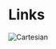 # Links

![Cartesian](https://www.canva.com/design/DAFqZ9kOIOY/yzeu3S4nOheaT0Fc2ee9RQ/edit?utm_content=DAFqZ9kOIOY&utm_campaign=designshare&utm_medium=link2&utm_source=sharebutton)
